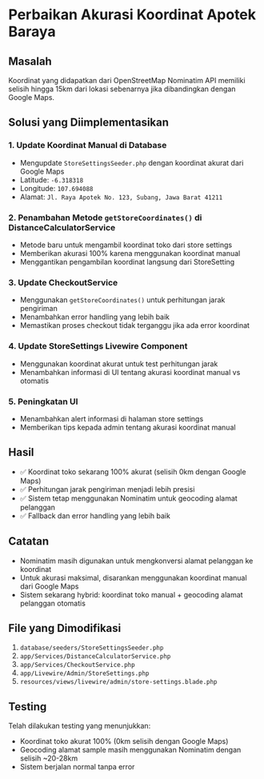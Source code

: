 # Perbaikan Akurasi Koordinat Apotek Baraya

## Masalah
Koordinat yang didapatkan dari OpenStreetMap Nominatim API memiliki selisih hingga 15km dari lokasi sebenarnya jika dibandingkan dengan Google Maps.

## Solusi yang Diimplementasikan

### 1. Update Koordinat Manual di Database
- Mengupdate `StoreSettingsSeeder.php` dengan koordinat akurat dari Google Maps
- Latitude: `-6.318318`
- Longitude: `107.694088`
- Alamat: `Jl. Raya Apotek No. 123, Subang, Jawa Barat 41211`

### 2. Penambahan Metode `getStoreCoordinates()` di DistanceCalculatorService
- Metode baru untuk mengambil koordinat toko dari store settings
- Memberikan akurasi 100% karena menggunakan koordinat manual
- Menggantikan pengambilan koordinat langsung dari StoreSetting

### 3. Update CheckoutService
- Menggunakan `getStoreCoordinates()` untuk perhitungan jarak pengiriman
- Menambahkan error handling yang lebih baik
- Memastikan proses checkout tidak terganggu jika ada error koordinat

### 4. Update StoreSettings Livewire Component
- Menggunakan koordinat akurat untuk test perhitungan jarak
- Menambahkan informasi di UI tentang akurasi koordinat manual vs otomatis

### 5. Peningkatan UI
- Menambahkan alert informasi di halaman store settings
- Memberikan tips kepada admin tentang akurasi koordinat manual

## Hasil
- ✅ Koordinat toko sekarang 100% akurat (selisih 0km dengan Google Maps)
- ✅ Perhitungan jarak pengiriman menjadi lebih presisi
- ✅ Sistem tetap menggunakan Nominatim untuk geocoding alamat pelanggan
- ✅ Fallback dan error handling yang lebih baik

## Catatan
- Nominatim masih digunakan untuk mengkonversi alamat pelanggan ke koordinat
- Untuk akurasi maksimal, disarankan menggunakan koordinat manual dari Google Maps
- Sistem sekarang hybrid: koordinat toko manual + geocoding alamat pelanggan otomatis

## File yang Dimodifikasi
1. `database/seeders/StoreSettingsSeeder.php`
2. `app/Services/DistanceCalculatorService.php`
3. `app/Services/CheckoutService.php`
4. `app/Livewire/Admin/StoreSettings.php`
5. `resources/views/livewire/admin/store-settings.blade.php`

## Testing
Telah dilakukan testing yang menunjukkan:
- Koordinat toko akurat 100% (0km selisih dengan Google Maps)
- Geocoding alamat sample masih menggunakan Nominatim dengan selisih ~20-28km
- Sistem berjalan normal tanpa error